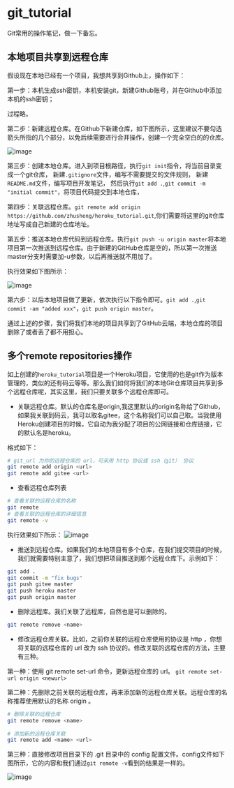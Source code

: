 # git_tutorial

Git常用的操作笔记，做一下备忘。

## 本地项目共享到远程仓库

假设现在本地已经有一个项目，我想共享到Github上，操作如下：

第一步：本机生成ssh密钥，本机安装git，新建Github账号，并在Github中添加本机的ssh密钥；

过程略。

第二步：新建远程仓库。在Github下新建仓库，如下图所示，这里建议不要勾选箭头所指的几个部分，以免后续需要进行合并操作，创建一个完全空白的的仓库。

![image](https://raw.githubusercontent.com/zhusheng/blog/master/git/01.png)

第三步：创建本地仓库。进入到项目根路径，执行`git init`指令，将当前目录变成一个git仓库，
新建`.gitignore`文件，编写不需要提交的文件规则，
新建`README.md`文件，编写项目开发笔记，
然后执行`git add .`,`git commit -m "initial commit"`，将项目代码提交到本地仓库，

第四步：关联远程仓库。`git remote add origin https://github.com/zhusheng/heroku_tutorial.git`,你们需要将这里的git仓库地址写成自己新建的仓库地址。

第五步：推送本地仓库代码到远程仓库。执行`git push -u origin master`将本地项目第一次推送到远程仓库。由于新建的GitHub仓库是空的，所以第一次推送master分支时需要加-u参数，以后再推送就不用加了。

执行效果如下图所示：

![image](https://raw.githubusercontent.com/zhusheng/blog/master/git/02.png)

第六步：以后本地项目做了更新，依次执行以下指令即可。`git add .`,`git commit -am "added xxx"`，`git push origin master`。

通过上述的步骤，我们将我们本地的项目共享到了GitHub云端，本地仓库的项目删除了或者丢了都不用担心。

## 多个remote repositories操作

如上创建的`heroku_tutorial`项目是一个Heroku项目，它使用的也是git作为版本管理的，类似的还有码云等等。那么我们如何将我们的本地Git仓库项目共享到多个远程仓库呢，其实这里，我们只要关联多个远程仓库即可。

- 关联远程仓库。默认的仓库名是origin,我这里默认的origin名称给了Github，如果我关联到码云，我可以取名gitee，这个名称我们可以自己取。当我使用Heroku创建项目的时候，它自动为我分配了项目的公网链接和仓库链接，它的默认名是heroku。

格式如下：

```bash
# git_url 为你的远程仓库的 url，可采用 http 协议或 ssh（git） 协议
git remote add origin <url>
git remote add gitee <url>
```

- 查看远程仓库列表

```bash
# 查看关联的远程仓库的名称
git remote
# 查看关联的远程仓库的详细信息
git remote -v
```

执行效果如下所示：
![image](https://raw.githubusercontent.com/zhusheng/blog/master/git/03.png)

- 推送到远程仓库。如果我们的本地项目有多个仓库，在我们提交项目的时候，我们就需要特别主意了，我们想把项目推送到那个远程仓库下。示例如下：

```bash
git add .
git commit -m "fix bugs"
git push gitee master
git push heroku master
git push origin master
```

- 删除远程库。我们关联了远程库，自然也是可以删除的。

```bash
git remote remove <name>
```
- 修改远程仓库关联。比如，之前你关联的远程仓库使用的协议是 http ，你想将关联的远程仓库的 url 改为 ssh 协议的。修改关联的远程仓库的方法，主要有三种。

第一种：使用 git remote set-url 命令，更新远程仓库的 url。
`git remote set-url origin <newurl>`

第二种：先删除之前关联的远程仓库，再来添加新的远程仓库关联。远程仓库的名称推荐使用默认的名称 origin 。

```bash
# 删除关联的远程仓库
git remote remove <name>
 
# 添加新的远程仓库关联
git remote add <name> <url>
```

第三种：直接修改项目目录下的 .git 目录中的 config 配置文件。config文件如下图所示，它的内容和我们通过`git remote -v`看到的结果是一样的。

![image](https://raw.githubusercontent.com/zhusheng/blog/master/git/04.png)
